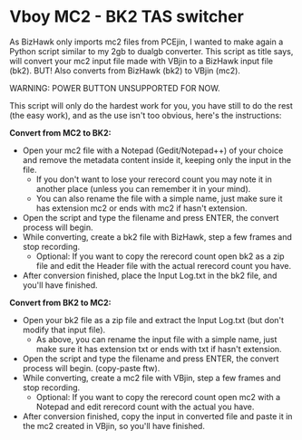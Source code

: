 # Vboy MC2 - BK2 TAS switcher

As BizHawk only imports mc2 files from PCEjin, I wanted to make again a Python script similar to my 2gb to dualgb converter.
This script as title says, will convert your mc2 input file made with VBjin to a BizHawk input file (bk2). BUT! Also converts from BizHawk (bk2) to VBjin (mc2).

WARNING: POWER BUTTON UNSUPPORTED FOR NOW.

This script will only do the hardest work for you, you have still to do the rest (the easy work), and as the use isn't too obvious, here's the instructions:

__Convert from MC2 to BK2:__

* Open your mc2 file with a Notepad (Gedit/Notepad++) of your choice and remove the metadata content inside it, keeping only the input in the file.
	* If you don't want to lose your rerecord count you may note it in another place (unless you can remember it in your mind).
	* You can also rename the file with a simple name, just make sure it has extension mc2 or ends with mc2 if hasn't extension.
* Open the script and type the filename and press ENTER, the convert process will begin.
* While converting, create a bk2 file with BizHawk, step a few frames and stop recording.
	* Optional: If you want to copy the rerecord count open bk2 as a zip file and edit the Header file with the actual rerecord count you have.
* After conversion finished, place the Input Log.txt in the bk2 file, and you'll have finished.

__Convert from BK2 to MC2:__

* Open your bk2 file as a zip file and extract the Input Log.txt (but don't modify that input file).
	* As above, you can rename the input file with a simple name, just make sure it has extension txt or ends with txt if hasn't extension.
* Open the script and type the filename and press ENTER, the convert process will begin. (copy-paste ftw).
* While converting, create a mc2 file with VBjin, step a few frames and stop recording.
	* Optional: If you want to copy the rerecord count open mc2 with a Notepad and edit rerecord count with the actual you have.
* After conversion finished, copy the input in converted file and paste it in the mc2 created in VBjin, so you'll have finished.

